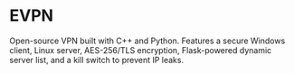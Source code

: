 # EVPN
Open-source VPN built with C++ and Python. Features a secure Windows client, Linux server, AES-256/TLS encryption, Flask-powered dynamic server list, and a kill switch to prevent IP leaks.
